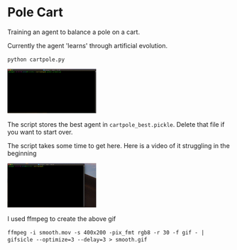 # Pole Cart 

Training an agent to balance a pole on a cart.

Currently the agent 'learns' through artificial evolution.

```
python cartpole.py
```

<img src="./pics/smooth.gif" alt="A trained agent" width="200"/>

The script stores the best agent in `cartpole_best.pickle`.  Delete that file if you want to start over.

The script takes some time to get here.  Here is a video of it struggling in the beginning

<img src="./pics/struggle.gif" alt="An untrained agent" width="200"/>



I used ffmpeg to create the above gif
```
ffmpeg -i smooth.mov -s 400x200 -pix_fmt rgb8 -r 30 -f gif - | gifsicle --optimize=3 --delay=3 > smooth.gif
```